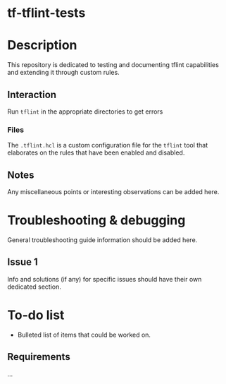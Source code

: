 # tf-tflint-tests

# Description

This repository is dedicated to testing and documenting tflint capabilities and extending it through custom rules.

## Interaction

Run `tflint` in the appropriate directories to get errors

### Files

The `.tflint.hcl` is a custom configuration file for the `tflint` tool that elaborates on the rules that have been enabled and disabled.

## Notes

Any miscellaneous points or interesting observations can be added here.

# Troubleshooting & debugging

General troubleshooting guide information should be added here.

## Issue 1

Info and solutions (if any) for specific issues should have their own dedicated section.

# To-do list

* Bulleted list of items that could be worked on.

## Requirements
...
